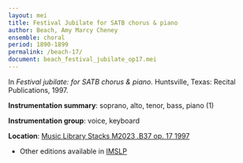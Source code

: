 ```yaml
---
layout: mei
title: Festival Jubilate for SATB chorus & piano
author: Beach, Amy Marcy Cheney
ensemble: choral
period: 1890-1899
permalink: /beach-17/
document: beach_festival_jubilate_op17.mei
---
```


In *Festival jubilate: for SATB chorus & piano.* Huntsville, Texas: Recital Publications, 1997.

**Instrumentation summary**: soprano, alto, tenor, bass, piano (1)

**Instrumentation group**: voice, keyboard

**Location**: <a href="https://tufts-primo.hosted.exlibrisgroup.com/permalink/f/14dinuo/01TUN_ALMA2193026230003851" target="_blank">Music Library Stacks M2023 .B37 op. 17 1997</a>
- Other editions available in <a href="https://imslp.org/wiki/Festival_Jubilate%2C_Op.17_(Beach%2C_Amy_Marcy)" target="_blank">IMSLP</a>
